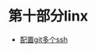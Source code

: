 # 第十部分linx
 

* [配置git多个ssh][1]

[1]: https://github.com/MarsPen/-notes-summary/blob/master/linx/git.md
